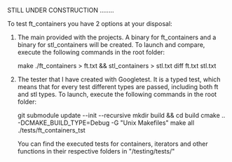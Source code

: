 STILL UNDER CONSTRUCTION ........ 

To test ft_containers you have 2 options at your disposal:

1. 	The main provided with the projects. A binary for ft_containers and
	a binary for stl_containers will be created. To launch and compare,
	execute the following commands in the root folder:

	make
	./ft_containers > ft.txt && stl_containers > stl.txt
	diff ft.txt stl.txt

2.	The tester that I have created with Googletest. It is a typed test,
	which means that for every test different types are passed, including
	both ft and stl types. To launch, execute the following commands
	in the root folder:

	git submodule update --init --recursive
	mkdir build && cd build
	cmake .. -DCMAKE_BUILD_TYPE=Debug -G "Unix Makefiles"
	make all
	./tests/ft_containers_tst

	You can find the executed tests for containers, iterators and other
	functions in their respective folders in "/testing/tests/"